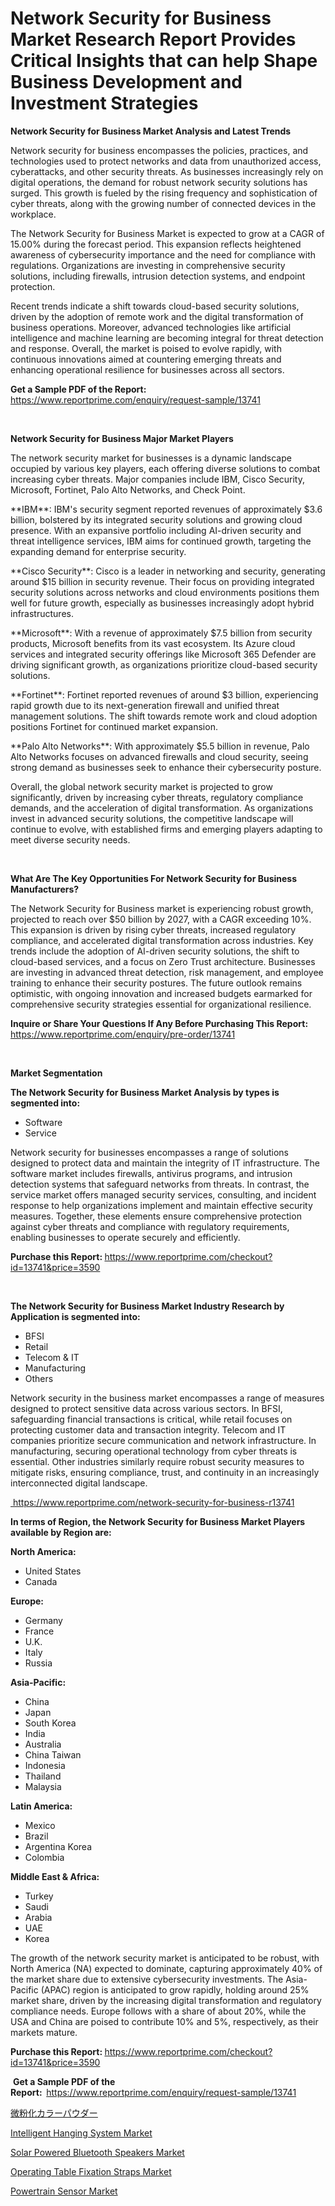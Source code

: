 <p><h1>Network Security for Business Market Research Report Provides Critical Insights that can help Shape Business Development and Investment Strategies</h1></p><p><strong>Network Security for Business Market Analysis and Latest Trends</strong></p>
<p><p>Network security for business encompasses the policies, practices, and technologies used to protect networks and data from unauthorized access, cyberattacks, and other security threats. As businesses increasingly rely on digital operations, the demand for robust network security solutions has surged. This growth is fueled by the rising frequency and sophistication of cyber threats, along with the growing number of connected devices in the workplace.</p><p>The Network Security for Business Market is expected to grow at a CAGR of 15.00% during the forecast period. This expansion reflects heightened awareness of cybersecurity importance and the need for compliance with regulations. Organizations are investing in comprehensive security solutions, including firewalls, intrusion detection systems, and endpoint protection.</p><p>Recent trends indicate a shift towards cloud-based security solutions, driven by the adoption of remote work and the digital transformation of business operations. Moreover, advanced technologies like artificial intelligence and machine learning are becoming integral for threat detection and response. Overall, the market is poised to evolve rapidly, with continuous innovations aimed at countering emerging threats and enhancing operational resilience for businesses across all sectors.</p></p>
<p><strong>Get a Sample PDF of the Report:&nbsp;</strong> <a href="https://www.reportprime.com/enquiry/request-sample/13741">https://www.reportprime.com/enquiry/request-sample/13741</a></p>
<p>&nbsp;</p>
<p><strong>Network Security for Business Major Market Players</strong></p>
<p><p>The network security market for businesses is a dynamic landscape occupied by various key players, each offering diverse solutions to combat increasing cyber threats. Major companies include IBM, Cisco Security, Microsoft, Fortinet, Palo Alto Networks, and Check Point.</p><p>**IBM**: IBM's security segment reported revenues of approximately $3.6 billion, bolstered by its integrated security solutions and growing cloud presence. With an expansive portfolio including AI-driven security and threat intelligence services, IBM aims for continued growth, targeting the expanding demand for enterprise security.</p><p>**Cisco Security**: Cisco is a leader in networking and security, generating around $15 billion in security revenue. Their focus on providing integrated security solutions across networks and cloud environments positions them well for future growth, especially as businesses increasingly adopt hybrid infrastructures.</p><p>**Microsoft**: With a revenue of approximately $7.5 billion from security products, Microsoft benefits from its vast ecosystem. Its Azure cloud services and integrated security offerings like Microsoft 365 Defender are driving significant growth, as organizations prioritize cloud-based security solutions.</p><p>**Fortinet**: Fortinet reported revenues of around $3 billion, experiencing rapid growth due to its next-generation firewall and unified threat management solutions. The shift towards remote work and cloud adoption positions Fortinet for continued market expansion.</p><p>**Palo Alto Networks**: With approximately $5.5 billion in revenue, Palo Alto Networks focuses on advanced firewalls and cloud security, seeing strong demand as businesses seek to enhance their cybersecurity posture.</p><p>Overall, the global network security market is projected to grow significantly, driven by increasing cyber threats, regulatory compliance demands, and the acceleration of digital transformation. As organizations invest in advanced security solutions, the competitive landscape will continue to evolve, with established firms and emerging players adapting to meet diverse security needs.</p></p>
<p>&nbsp;</p>
<p><strong>What Are The Key Opportunities For Network Security for Business Manufacturers?</strong></p>
<p><p>The Network Security for Business market is experiencing robust growth, projected to reach over $50 billion by 2027, with a CAGR exceeding 10%. This expansion is driven by rising cyber threats, increased regulatory compliance, and accelerated digital transformation across industries. Key trends include the adoption of AI-driven security solutions, the shift to cloud-based services, and a focus on Zero Trust architecture. Businesses are investing in advanced threat detection, risk management, and employee training to enhance their security postures. The future outlook remains optimistic, with ongoing innovation and increased budgets earmarked for comprehensive security strategies essential for organizational resilience.</p></p>
<p><strong>Inquire or Share Your Questions If Any Before Purchasing This Report:</strong> <a href="https://www.reportprime.com/enquiry/pre-order/13741">https://www.reportprime.com/enquiry/pre-order/13741</a></p>
<p>&nbsp;</p>
<p><strong>Market Segmentation</strong></p>
<p><strong>The Network Security for Business Market Analysis by types is segmented into:</strong></p>
<p><ul><li>Software</li><li>Service</li></ul></p>
<p><p>Network security for businesses encompasses a range of solutions designed to protect data and maintain the integrity of IT infrastructure. The software market includes firewalls, antivirus programs, and intrusion detection systems that safeguard networks from threats. In contrast, the service market offers managed security services, consulting, and incident response to help organizations implement and maintain effective security measures. Together, these elements ensure comprehensive protection against cyber threats and compliance with regulatory requirements, enabling businesses to operate securely and efficiently.</p></p>
<p><strong>Purchase this Report:&nbsp;</strong><a href="https://www.reportprime.com/checkout?id=13741&price=3590">https://www.reportprime.com/checkout?id=13741&price=3590</a></p>
<p>&nbsp;</p>
<p><strong>The Network Security for Business Market Industry Research by Application is segmented into:</strong></p>
<p><ul><li>BFSI</li><li>Retail</li><li>Telecom & IT</li><li>Manufacturing</li><li>Others</li></ul></p>
<p><p>Network security in the business market encompasses a range of measures designed to protect sensitive data across various sectors. In BFSI, safeguarding financial transactions is critical, while retail focuses on protecting customer data and transaction integrity. Telecom and IT companies prioritize secure communication and network infrastructure. In manufacturing, securing operational technology from cyber threats is essential. Other industries similarly require robust security measures to mitigate risks, ensuring compliance, trust, and continuity in an increasingly interconnected digital landscape.</p></p>
<p><a href="https://www.reportprime.com/network-security-for-business-r13741">&nbsp;https://www.reportprime.com/network-security-for-business-r13741</a></p>
<p><strong>In terms of Region, the Network Security for Business Market Players available by Region are:</strong></p>
<p>
    <p> <strong> North America: </strong>
        <ul>
            <li>United States</li>
            <li>Canada</li>
        </ul>
        </p> 
    <p> <strong> Europe: </strong>
        <ul>
            <li>Germany</li>
            <li>France</li>
            <li>U.K.</li>
            <li>Italy</li>
            <li>Russia</li>
        </ul>
        </p> 
    <p> <strong> Asia-Pacific: </strong>
        <ul>
            <li>China</li>
            <li>Japan</li>
            <li>South Korea</li>
            <li>India</li>
            <li>Australia</li>
            <li>China Taiwan</li>
            <li>Indonesia</li>
            <li>Thailand</li>
            <li>Malaysia</li>
        </ul>
        </p> 
    <p> <strong> Latin America: </strong>
        <ul>
            <li>Mexico</li>
            <li>Brazil</li>
            <li>Argentina Korea</li>
            <li>Colombia</li>
        </ul>
        </p> 
    <p> <strong> Middle East & Africa: </strong>
        <ul>
            <li>Turkey</li>
            <li>Saudi</li>
            <li>Arabia</li>
            <li>UAE</li>
            <li>Korea</li>
        </ul>
    </p>
    </p>
<p><p>The growth of the network security market is anticipated to be robust, with North America (NA) expected to dominate, capturing approximately 40% of the market share due to extensive cybersecurity investments. The Asia-Pacific (APAC) region is anticipated to grow rapidly, holding around 25% market share, driven by the increasing digital transformation and regulatory compliance needs. Europe follows with a share of about 20%, while the USA and China are poised to contribute 10% and 5%, respectively, as their markets mature.</p></p>
<p><strong>Purchase this Report: </strong><a href="https://www.reportprime.com/checkout?id=13741&price=3590">https://www.reportprime.com/checkout?id=13741&price=3590</a></p>
<p>&nbsp;<strong>Get a Sample PDF of the Report:&nbsp;&nbsp;</strong><a href="https://www.reportprime.com/enquiry/request-sample/13741">https://www.reportprime.com/enquiry/request-sample/13741</a></p>
<p><strong></strong></p>
<p><p><a href="https://medium.com/@adfwe254/micronized-color-powder-market-%E3%81%AF-%E3%82%B3%E3%82%B9%E3%83%88%E7%AE%A1%E7%90%86%E3%81%A8%E5%8A%B9%E7%8E%87%E5%90%91%E4%B8%8A%E3%82%92%E5%84%AA%E5%85%88%E3%81%97%E3%81%BE%E3%81%99-%E3%81%95%E3%82%89%E3%81%AB-%E5%A0%B1%E5%91%8A%E6%9B%B8%E3%81%AF%E5%B8%82%E5%A0%B4%E3%81%AE%E9%9C%80%E8%A6%81%E9%9D%A2%E3%81%A8%E4%BE%9B%E7%B5%A6%E9%9D%A2%E3%81%AE%E4%B8%A1%E6%96%B9%E3%82%92%E3%82%AB%E3%83%90%E3%83%BC%E3%81%97%E3%81%A6%E3%81%84%E3%81%BE%E3%81%99-micronized-8b856cfa9dba">微粉化カラーパウダー</a></p><p><a href="https://issuu.com/reportprime-2/docs/intelligent-hanging-system-market-s_2eeb2be237e74c">Intelligent Hanging System Market</a></p><p><a href="https://issuu.com/reportprime-2/docs/solar-powered-bluetooth-speakers-ma_592813dd575667">Solar Powered Bluetooth Speakers Market</a></p><p><a href="https://medium.com/@boboko938_76821/operating-table-fixation-straps-market-analysis-report-global-insights-by-region-type-e31698f6a76a">Operating Table Fixation Straps Market</a></p><p><a href="https://www.linkedin.com/pulse/powertrain-sensor-market-trends-strategic-insights-2024-zslge?trackingId=sI0wW8roQVSdtV2sJE0sew%3D%3D">Powertrain Sensor Market</a></p></p>